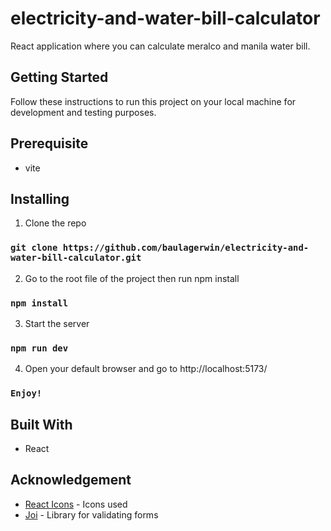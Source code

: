# electricity-and-water-bill-calculator

React application where you can calculate meralco and manila water bill.

## Getting Started

Follow these instructions to run this project on your local machine for development and testing purposes.

## Prerequisite

- vite

## Installing

1. Clone the repo

### `git clone https://github.com/baulagerwin/electricity-and-water-bill-calculator.git`

2. Go to the root file of the project then run npm install

### `npm install`

3. Start the server

### `npm run dev`

4. Open your default browser and go to http://localhost:5173/

### `Enjoy!`

## Built With

- React

## Acknowledgement

- [React Icons](https://react-icons.github.io/react-icons) - Icons used
- [Joi](https://joi.dev/api/) - Library for validating forms
